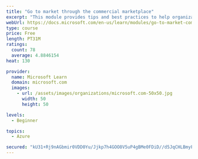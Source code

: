 ```yaml
---
title: "Go to market through the commercial marketplace"
excerpt: "This module provides tips and best practices to help organizations create their business plan for success in the commercial marketplace"
webUrl: https://docs.microsoft.com/en-us/learn/modules/go-to-market-commercial-marketplace/
type: course
price: Free
length: PT31M
ratings:
  count: 78
  average: 4.8846154
heat: 130

provider:
  name: Microsoft Learn
  domain: microsoft.com
  images:
    - url: /assets/images/organizations/microsoft.com-50x50.jpg
      width: 50
      height: 50

levels:
  - Beginner

topics:
  - Azure

secured: "kU31+Rj9nAGbmir0VDD0Yu/Jjkp7h4GOO8V5uP4gBMe0FDiD//d5JqCHLBmyF4B6sQ7WwLh+PQsJOfNFsOAOA9Oen7lgTQEw++DieIR7YBa5AJ+Mi3WRX2jT+qab8BMW6LnPBLPVxnqfeWi1BOab7u0O4iFtN0WOBmYIo8ZnENvY3aezp96sDTHJeef7iAv2+HBxnNMH3eP39Ysv5eN+rWL3VWSH3LJxvlbu0NFZ3EhSMME6UH1IqncWSL/bsL20pTramKyON/fdgeEGtKvtYJ9zbu9BG94NZIwsJE3etwNlnKQvRftJGW6CapmXb5eO+/lV2PThFFXNMtiLI+pCaJeJVHJQ6CV+EYdpROZByYtDiulwP/kfvJC0iFxnO58fgYI2qxyma9WzsOa6Jou1ZbA/km3844jVaC9JPi4f7Ek=;kdAn5t/XWdh+Ru4kzSX1vg=="
---
```


